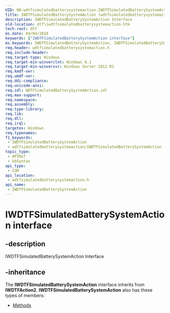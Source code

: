 ```yaml
---
UID: NN:wdtfsimulatedbatterysystemaction.IWDTFSimulatedBatterySystemAction
title: IWDTFSimulatedBatterySystemAction (wdtfsimulatedbatterysystemaction.h)
description: IWDTFSimulatedBatterySystemAction Interface
old-location: dtf\iwdtfsimulatedbatterysystemaction.htm
tech.root: dtf
ms.date: 04/04/2018
keywords: ["IWDTFSimulatedBatterySystemAction interface"]
ms.keywords: IWDTFSimulatedBatterySystemAction, IWDTFSimulatedBatterySystemAction interface [Windows Device Testing Framework], IWDTFSimulatedBatterySystemAction interface [Windows Device Testing Framework],described, dtf.iwdtfsimulatedbatterysystemaction, wdtfsimulatedbatterysystemaction/IWDTFSimulatedBatterySystemAction
req.header: wdtfsimulatedbatterysystemaction.h
req.include-header: 
req.target-type: Windows
req.target-min-winverclnt: Windows 8.1
req.target-min-winversvr: Windows Server 2012 R2
req.kmdf-ver: 
req.umdf-ver: 
req.ddi-compliance: 
req.unicode-ansi: 
req.idl: WDTFSimulatedBatterySystemAction.idl
req.max-support: 
req.namespace: 
req.assembly: 
req.type-library: 
req.lib: 
req.dll: 
req.irql: 
targetos: Windows
req.typenames: 
f1_keywords:
 - IWDTFSimulatedBatterySystemAction
 - wdtfsimulatedbatterysystemaction/IWDTFSimulatedBatterySystemAction
topic_type:
 - APIRef
 - kbSyntax
api_type:
 - COM
api_location:
 - wdtfsimulatedbatterysystemaction.h
api_name:
 - IWDTFSimulatedBatterySystemAction
---
```


# IWDTFSimulatedBatterySystemAction interface


## -description

IWDTFSimulatedBatterySystemAction Interface

## -inheritance

The <b>IWDTFSimulatedBatterySystemAction</b> interface inherits from <b>IWDTFAction2</b>. <b>IWDTFSimulatedBatterySystemAction</b> also has these types of members:
<ul>
<li><a href="/">Methods</a></li>
</ul>

